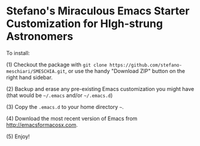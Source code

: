 # Stefano's Miraculous Emacs Starter Customization for HIgh-strung Astronomers

To install:

(1) Checkout the package with `git clone
https://github.com/stefano-meschiari/SMESCHIA.git`, or use the handy
"Download ZIP" button on the right hand sidebar.

(2) Backup and erase any pre-existing Emacs customization you might
have (that would be `~/.emacs` and/or `~/.emacs.d`)

(3) Copy the `.emacs.d` to your home directory `~`.

(4) Download the most recent version of Emacs from
http://emacsformacosx.com.

(5) Enjoy!
